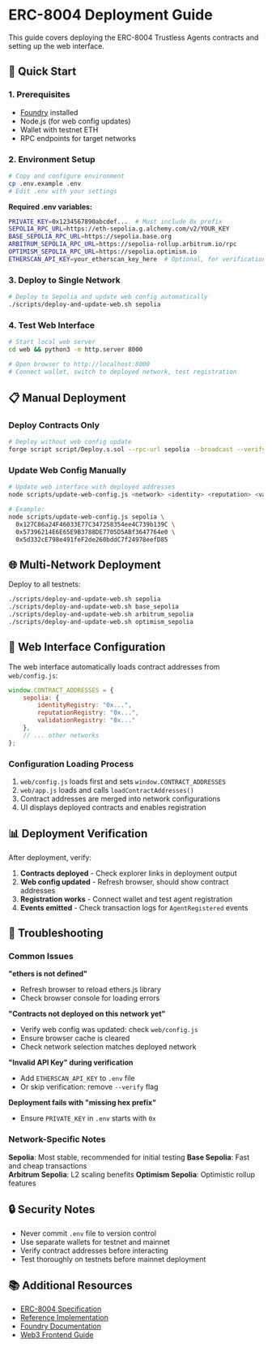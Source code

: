 # ERC-8004 Deployment Guide

This guide covers deploying the ERC-8004 Trustless Agents contracts and setting up the web interface.

## 🚀 Quick Start

### 1. Prerequisites

- [Foundry](https://book.getfoundry.sh/getting-started/installation) installed
- Node.js (for web config updates)
- Wallet with testnet ETH
- RPC endpoints for target networks

### 2. Environment Setup

```bash
# Copy and configure environment
cp .env.example .env
# Edit .env with your settings
```

**Required .env variables:**
```bash
PRIVATE_KEY=0x1234567890abcdef...  # Must include 0x prefix
SEPOLIA_RPC_URL=https://eth-sepolia.g.alchemy.com/v2/YOUR_KEY
BASE_SEPOLIA_RPC_URL=https://sepolia.base.org
ARBITRUM_SEPOLIA_RPC_URL=https://sepolia-rollup.arbitrum.io/rpc
OPTIMISM_SEPOLIA_RPC_URL=https://sepolia.optimism.io
ETHERSCAN_API_KEY=your_etherscan_key_here  # Optional, for verification
```

### 3. Deploy to Single Network

```bash
# Deploy to Sepolia and update web config automatically
./scripts/deploy-and-update-web.sh sepolia
```

### 4. Test Web Interface

```bash
# Start local web server
cd web && python3 -m http.server 8000

# Open browser to http://localhost:8000
# Connect wallet, switch to deployed network, test registration
```

## 📋 Manual Deployment

### Deploy Contracts Only

```bash
# Deploy without web config update
forge script script/Deploy.s.sol --rpc-url sepolia --broadcast --verify
```

### Update Web Config Manually

```bash
# Update web interface with deployed addresses
node scripts/update-web-config.js <network> <identity> <reputation> <validation>

# Example:
node scripts/update-web-config.js sepolia \
  0x127C86a24F46033E77C347258354ee4C739b139C \
  0x57396214E6E65E9B3788DE7705D5ABf3647764e0 \
  0x5d332cE798e491feF2de260bddC7f24978eefD85
```

## 🌐 Multi-Network Deployment

Deploy to all testnets:

```bash
./scripts/deploy-and-update-web.sh sepolia
./scripts/deploy-and-update-web.sh base_sepolia  
./scripts/deploy-and-update-web.sh arbitrum_sepolia
./scripts/deploy-and-update-web.sh optimism_sepolia
```

## 🔧 Web Interface Configuration

The web interface automatically loads contract addresses from `web/config.js`:

```javascript
window.CONTRACT_ADDRESSES = {
    sepolia: {
        identityRegistry: "0x...",
        reputationRegistry: "0x...", 
        validationRegistry: "0x..."
    },
    // ... other networks
};
```

### Configuration Loading Process

1. `web/config.js` loads first and sets `window.CONTRACT_ADDRESSES`
2. `web/app.js` loads and calls `loadContractAddresses()`
3. Contract addresses are merged into network configurations
4. UI displays deployed contracts and enables registration

## 📊 Deployment Verification

After deployment, verify:

1. **Contracts deployed** - Check explorer links in deployment output
2. **Web config updated** - Refresh browser, should show contract addresses
3. **Registration works** - Connect wallet and test agent registration
4. **Events emitted** - Check transaction logs for `AgentRegistered` events

## 🐛 Troubleshooting

### Common Issues

**"ethers is not defined"**
- Refresh browser to reload ethers.js library
- Check browser console for loading errors

**"Contracts not deployed on this network yet"**
- Verify web config was updated: check `web/config.js`
- Ensure browser cache is cleared
- Check network selection matches deployed network

**"Invalid API Key" during verification**
- Add `ETHERSCAN_API_KEY` to `.env` file
- Or skip verification: remove `--verify` flag

**Deployment fails with "missing hex prefix"**
- Ensure `PRIVATE_KEY` in `.env` starts with `0x`

### Network-Specific Notes

**Sepolia**: Most stable, recommended for initial testing
**Base Sepolia**: Fast and cheap transactions  
**Arbitrum Sepolia**: L2 scaling benefits
**Optimism Sepolia**: Optimistic rollup features

## 🔒 Security Notes

- Never commit `.env` file to version control
- Use separate wallets for testnet and mainnet
- Verify contract addresses before interacting
- Test thoroughly on testnets before mainnet deployment

## 📚 Additional Resources

- [ERC-8004 Specification](https://ethereum-magicians.org/t/erc-8004-trustless-agents/25098)
- [Reference Implementation](https://github.com/ChaosChain/trustless-agents-erc-ri)
- [Foundry Documentation](https://book.getfoundry.sh/)
- [Web3 Frontend Guide](web/README.md)